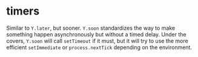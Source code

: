 timers
========
Similar to `Y.later`, but sooner.  `Y.soon` standardizes the way to make
something happen asynchronously but without a timed delay.  Under the covers,
`Y.soon` will call `setTimeout` if it must, but it will try to use the more
efficient `setImmediate` or `process.nextTick` depending on the environment.